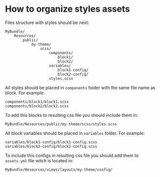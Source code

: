 # How to organize styles assets

Files structure with styles should be next:
```
MyBundle/
    Resources/
        public/
            my-theme/
                scss/
                    components/
                        block1/
                        block2/
                    variables/
                        block1-config/
                        block2-config/
                    styles.scss
```

All styles should be placed in ```components``` folder with the same file name as block.
For example:
```
components/block1/block1.scss
components/block2/block2.scss
```

To add this blocks to resulting css file you should include them in:
```
MyBundle/Resources/public/my-theme/scss/styles.scss
```

All block variables should be placed in ```variables``` folder.
For example:
```
variables/block1-config/block1-config.scss
variables/block2-config/block2-config.scss
```

To include this configs in resulting css file you should add them
to ```assets.yml``` file witch is located in:
```
MyBundle/Resources/views/layouts/my-theme/config/
```
